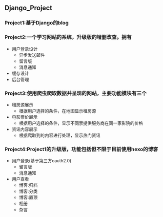 ## Django_Project
### Project1:基于Django的blog
### Project2:一个学习网站的系统，升级版的增删改查。拥有
- 用户登录设计
    - 异步发送邮件
    - 留言版
    - 消息通知
- 缓存设计
- 后台管理

### Project3:使用爬虫爬取数据并呈现的网站，主要功能模块有三个
- 租房源展示
    - 根据用户选择的条件，在地图显示租房源
- 电影票价展示
    - 根据用户选择的条件，显示不同票提供服务商在同一家影院的价格 
- 资讯内容展示
    - 根据爬取到的内容进行处理，显示热门资讯

### Project4:Project1的升级版，功能包括但不限于目前使用hexo的博客
- 用户登录(基于第三方oauth2.0)
    - 留言版
    - 消息通知 
- 用户查看
    - 博客:归档
    - 博客:分类
    - 博客:置顶
    - 相册
    - 杂言
 